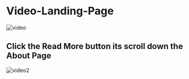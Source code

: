 # Video-Landing-Page

![video](https://github.com/JeevaFsd-0/Video-Landing-Page/assets/145536938/44aa109b-0d54-43af-8916-2147b376e650)

## Click the Read More button its scroll down the About Page

![video2](https://github.com/JeevaFsd-0/Video-Landing-Page/assets/145536938/7e6c57d0-9709-4147-9cd4-19bf4c25c834)

